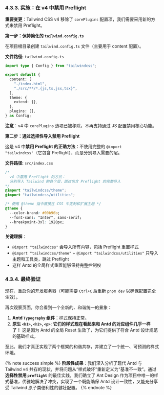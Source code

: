 ### 4.3.3. 实施：在 v4 中禁用 Preflight

**重要变更**：Tailwind CSS v4 移除了 `corePlugins` 配置项，我们需要采用新的方式来禁用 Preflight。

**第一步：保持简化的 `tailwind.config.ts`**

在项目根目录创建 `tailwind.config.ts` 文件（主要用于 content 配置）。

**文件路径**: `tailwind.config.ts`
```typescript
import type { Config } from "tailwindcss";

export default {
  content: [
    "./index.html",
    "./src/**/*.{js,ts,jsx,tsx}",
  ],
  theme: {
    extend: {},
  },
  plugins: [],
} as Config;
```

**注意**：v4 中 `corePlugins` 选项已被移除，不再支持通过 JS 配置禁用核心功能。

**第二步：通过选择性导入禁用 Preflight**

这是 v4 中**禁用 Preflight 的正确方法**：不使用完整的 `@import "tailwindcss"`（它包含 Preflight），而是分别导入需要的层。

**文件路径**: `src/index.css`
```css
/* 
  v4 中禁用 Preflight 的方法：
  分别导入 Tailwind 的各个层，跳过包含 Preflight 的完整导入
*/
@import "tailwindcss/theme";
@import "tailwindcss/utilities";

/* 使用 @theme 指令直接在 CSS 中定制和扩展主题 */
@theme {
  --color-brand: #00b96b;
  --font-sans: "Inter", sans-serif;
  --breakpoint-3xl: 1920px;
}
```

**关键理解**：
- `@import "tailwindcss"` 会导入所有内容，包括 Preflight 重置样式
- `@import "tailwindcss/theme"` + `@import "tailwindcss/utilities"` 只导入主题和工具类，跳过 Preflight
- 这样 Antd 的全局样式重置能够保持完整控制权

### 4.3.4. 最终验证

现在，重启你的开发服务器（可能需要 `Ctrl+C` 后重新 `pnpm dev` 以确保配置完全生效）。

再次观察页面，你会看到一个全新的、和谐统一的景象：
1.  **Antd `Typography` 组件**：样式保持正常。
2.  **原生 `<h1>`, `<h2>`, `<p>`**: **它们的样式现在看起来和 Antd 的对应组件几乎一样了！** 这是因为 Antd 的全局 Reset 生效了，为它们提供了符合 Antd 设计规范的基础样式。

至此，我们才真正实现了两个框架的和谐共存，并建立了一个统一、可预测的样式环境。

{% note success simple %}
**阶段性成果**：我们深入分析了现代 Antd 与 Tailwind v4 共存的现状，并将问题从“样式破坏”重新定义为“基准不一致”。通过 **选择性禁用 `preflight`** 的最佳实践，我们确立了 Ant Design 作为项目中唯一的样式基准，优雅地解决了冲突，实现了一个既能确保 Antd 设计一致性，又能充分享受 Tailwind 原子类便利性的健壮配置。
{% endnote %}